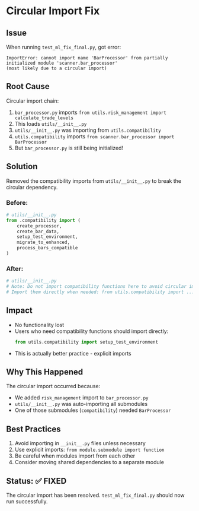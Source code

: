 # Circular Import Fix

## Issue
When running `test_ml_fix_final.py`, got error:
```
ImportError: cannot import name 'BarProcessor' from partially initialized module 'scanner.bar_processor' 
(most likely due to a circular import)
```

## Root Cause
Circular import chain:
1. `bar_processor.py` imports `from utils.risk_management import calculate_trade_levels`
2. This loads `utils/__init__.py`
3. `utils/__init__.py` was importing from `utils.compatibility`
4. `utils.compatibility` imports `from scanner.bar_processor import BarProcessor`
5. But `bar_processor.py` is still being initialized!

## Solution
Removed the compatibility imports from `utils/__init__.py` to break the circular dependency.

### Before:
```python
# utils/__init__.py
from .compatibility import (
    create_processor,
    create_bar_data,
    setup_test_environment,
    migrate_to_enhanced,
    process_bars_compatible
)
```

### After:
```python
# utils/__init__.py
# Note: Do not import compatibility functions here to avoid circular imports
# Import them directly when needed: from utils.compatibility import ...
```

## Impact
- No functionality lost
- Users who need compatibility functions should import directly:
  ```python
  from utils.compatibility import setup_test_environment
  ```
- This is actually better practice - explicit imports

## Why This Happened
The circular import occurred because:
- We added `risk_management` import to `bar_processor.py`
- `utils/__init__.py` was auto-importing all submodules
- One of those submodules (`compatibility`) needed `BarProcessor`

## Best Practices
1. Avoid importing in `__init__.py` files unless necessary
2. Use explicit imports: `from module.submodule import function`
3. Be careful when modules import from each other
4. Consider moving shared dependencies to a separate module

## Status: ✅ FIXED
The circular import has been resolved. `test_ml_fix_final.py` should now run successfully.
